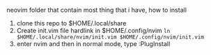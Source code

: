 neovim folder that contain most thing that i have, how to install

1. clone this repo to $HOME/.local/share
2. Create init.vim file hardlink in $HOME/.config/nvim 
	`ln $HOME/.local/share/nvim/init.vim $HOME/.config/nvim/init.vim` 
3. enter nvim and then in normal mode, type :PlugInstall
